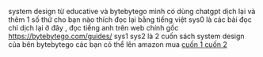 system design từ educative và bytebytego
mình có dùng chatgpt dịch lại và thêm 1 số thứ cho bạn nào thích đọc lại bằng tiếng việt
sys0 là các bài đọc chỉ dịch lại ở đây , đọc tiếng anh trên web chính gốc https://bytebytego.com/guides/
sys1 sys2 là 2 cuốn sách system design của bên bytebytego
các bạn có thể lên amazon mua
[cuốn 1 ](sys1.pdf)
[cuốn 2](sys2.pdf)
